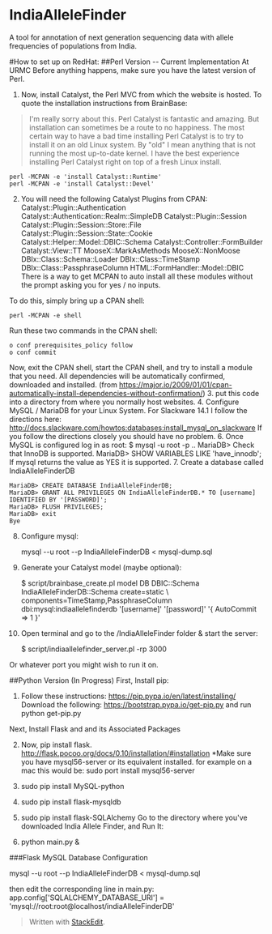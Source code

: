 
# IndiaAlleleFinder
A tool for annotation of next generation sequencing data with allele frequencies of populations from India.

#How to set up on RedHat:
##Perl Version -- Current Implementation At URMC
Before anything happens, make sure you have the latest version of Perl. 

1. Now, install Catalyst, the Perl MVC from which the website is hosted. To quote the installation instructions from BrainBase:

> I'm really sorry about this. Perl Catalyst is fantastic and amazing.
> But installation can sometimes be a route to no happiness. The most
> certain way to have a bad time installing Perl Catalyst is to try to
> install it on an old Linux system. By "old" I mean anything that is
> not running the most up-to-date kernel. I have the best experience
> installing Perl Catalyst right on top of a fresh Linux install.

    perl -MCPAN -e 'install Catalyst::Runtime'
    perl -MCPAN -e 'install Catalyst::Devel'
2. You will need the following Catalyst Plugins from CPAN:
    Catalyst::Plugin::Authentication
    Catalyst::Authentication::Realm::SimpleDB
    Catalyst::Plugin::Session
    Catalyst::Plugin::Session::Store::File
    Catalyst::Plugin::Session::State::Cookie
    Catalyst::Helper::Model::DBIC::Schema
    Catalyst::Controller::FormBuilder
    Catalyst::View::TT
    MooseX::MarkAsMethods
    MooseX::NonMoose
    DBIx::Class::Schema::Loader
    DBIx::Class::TimeStamp
    DBIx::Class::PassphraseColumn
    HTML::FormHandler::Model::DBIC
There is a way to get MCPAN to auto install all these modules without the prompt asking you for yes / no inputs. 

To do this, simply bring up a CPAN shell:

    perl -MCPAN -e shell

Run these two commands in the CPAN shell:

    o conf prerequisites_policy follow
    o conf commit

Now, exit the CPAN shell, start the CPAN shell, and try to install a module that you need. All dependencies will be automatically confirmed, downloaded and installed. (from https://major.io/2009/01/01/cpan-automatically-install-dependencies-without-confirmation/)
3. put this code into a directory from where you normally host websites.
4. Configure MySQL / MariaDB for your Linux System. For Slackware 14.1 I follow the directions here: http://docs.slackware.com/howtos:databases:install_mysql_on_slackware 
If you follow the directions closely you should have no problem.
6. Once MySQL is configured log in as root:
$ mysql -u root -p
..
MariaDB>
Check that InnoDB is supported.
MariaDB> SHOW VARIABLES LIKE 'have_innodb';
If mysql returns the value as YES it is supported.
7. Create a database called IndiaAlleleFinderDB

    MariaDB> CREATE DATABASE IndiaAlleleFinderDB;
    MariaDB> GRANT ALL PRIVILEGES ON IndiaAlleleFinderDB.* TO [username] IDENTIFIED BY '[PASSWORD]';
    MariaDB> FLUSH PRIVILEGES;
    MariaDB> exit
    Bye
8. Configure mysql: 

    mysql --u root --p IndiaAlleleFinderDB < mysql-dump.sql
9. Generate your Catalyst model (maybe optional):

    $ script/brainbase_create.pl model DB DBIC::Schema IndiaAlleleFinderDB::Schema create=static \ components=TimeStamp,PassphraseColumn dbi:mysql:indiaallelefinderdb '[username]' '[password]' '{ AutoCommit => 1 }'

10. Open terminal and go to the /IndiaAlleleFinder folder & start the server:

    $ script/indiaallelefinder_server.pl -rp 3000

Or whatever port you might wish to run it on.

##Python Version (In Progress)
First, Install pip:

1. Follow these instructions: https://pip.pypa.io/en/latest/installing/
Download the following: https://bootstrap.pypa.io/get-pip.py
and run python get-pip.py

Next, Install Flask and and its Associated Packages

2. Now, pip install flask. http://flask.pocoo.org/docs/0.10/installation/#installation
*Make sure you have mysql56-server or its equivalent installed. for example on a mac this would be: sudo port install mysql56-server

3. sudo pip install MySQL-python

4. sudo pip install flask-mysqldb

5. sudo pip install flask-SQLAlchemy
Go to the directory where you've downloaded India Allele Finder, and Run It:

6. python main.py &

###Flask MySQL Database Configuration

mysql --u root --p IndiaAlleleFinderDB < mysql-dump.sql

then edit the corresponding line in main.py: 
app.config['SQLALCHEMY_DATABASE_URI'] = 'mysql://root:root@localhost/indiaAlleleFinderDB'

> Written with [StackEdit](https://stackedit.io/).

